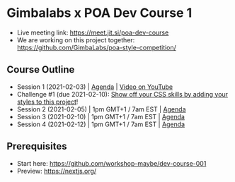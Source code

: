 # Gimbalabs x POA Dev Course 1

- Live meeting link: https://meet.jit.si/poa-dev-course
- We are working on this project together: https://github.com/GimbaLabs/poa-style-competition/

## Course Outline
- Session 1 (2021-02-03) | [Agenda](https://github.com/GimbaLabs/poa-dev-course-1/blob/main/session-01.md) | [Video on YouTube](https://youtu.be/SdKnynfCjKg)
- Challenge #1 (due 2021-02-10): [Show off your CSS skills by adding your styles to this project](https://github.com/GimbaLabs/poa-style-competition)!
- Session 2 (2021-02-05) | 1pm GMT+1 / 7am EST | [Agenda](https://github.com/GimbaLabs/poa-dev-course-1/blob/main/session-02.md)
- Session 3 (2021-02-10) | 1pm GMT+1 / 7am EST | [Agenda](https://github.com/GimbaLabs/poa-dev-course-1/blob/main/session-03.md)
- Session 4 (2021-02-12) | 1pm GMT+1 / 7am EST | [Agenda](https://github.com/GimbaLabs/poa-dev-course-1/blob/main/session-04.md)

## Prerequisites
- Start here: https://github.com/workshop-maybe/dev-course-001
- Preview: https://nextjs.org/
